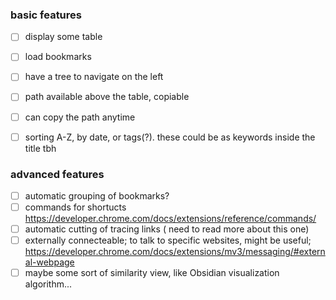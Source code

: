 
### basic features
- [ ] display some table
- [ ] load bookmarks
- [ ] have a tree to navigate on the left
- [ ] path available above the table, copiable
- [ ] can copy the path anytime
- [ ] sorting A-Z, by date, or tags(?). these could be as keywords inside the title tbh


### advanced features
- [ ] automatic grouping of bookmarks?
- [ ] commands for shortucts https://developer.chrome.com/docs/extensions/reference/commands/
- [ ] automatic cutting of tracing links ( need to read more about this one)
- [ ] externally connecteable; to talk to specific websites, might be useful; https://developer.chrome.com/docs/extensions/mv3/messaging/#external-webpage 
- [ ] maybe some sort of similarity view, like Obsidian visualization algorithm...
